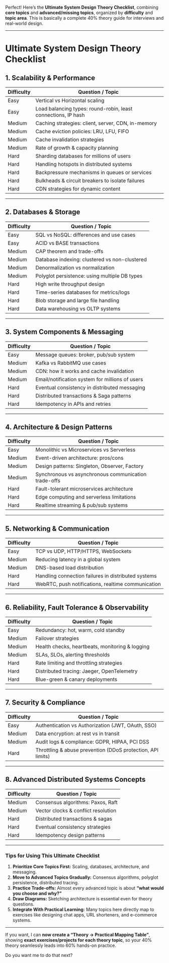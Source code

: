 Perfect! Here’s the **Ultimate System Design Theory Checklist**, combining **core topics** and **advanced/missing topics**, organized by **difficulty** and **topic area**. This is basically a complete 40% theory guide for interviews and real-world design.

---

# **Ultimate System Design Theory Checklist**

## **1. Scalability & Performance**

| Difficulty | Question / Topic                                              |
| ---------- | ------------------------------------------------------------- |
| Easy       | Vertical vs Horizontal scaling                                |
| Easy       | Load balancing types: round-robin, least connections, IP hash |
| Medium     | Caching strategies: client, server, CDN, in-memory            |
| Medium     | Cache eviction policies: LRU, LFU, FIFO                       |
| Medium     | Cache invalidation strategies                                 |
| Medium     | Rate of growth & capacity planning                            |
| Hard       | Sharding databases for millions of users                      |
| Hard       | Handling hotspots in distributed systems                      |
| Hard       | Backpressure mechanisms in queues or services                 |
| Hard       | Bulkheads & circuit breakers to isolate failures              |
| Hard       | CDN strategies for dynamic content                            |

---

## **2. Databases & Storage**

| Difficulty | Question / Topic                              |
| ---------- | --------------------------------------------- |
| Easy       | SQL vs NoSQL: differences and use cases       |
| Easy       | ACID vs BASE transactions                     |
| Medium     | CAP theorem and trade-offs                    |
| Medium     | Database indexing: clustered vs non-clustered |
| Medium     | Denormalization vs normalization              |
| Medium     | Polyglot persistence: using multiple DB types |
| Hard       | High write throughput design                  |
| Hard       | Time-series databases for metrics/logs        |
| Hard       | Blob storage and large file handling          |
| Hard       | Data warehousing vs OLTP systems              |

---

## **3. System Components & Messaging**

| Difficulty | Question / Topic                                |
| ---------- | ----------------------------------------------- |
| Easy       | Message queues: broker, pub/sub system          |
| Medium     | Kafka vs RabbitMQ use cases                     |
| Medium     | CDN: how it works and cache invalidation        |
| Medium     | Email/notification system for millions of users |
| Hard       | Eventual consistency in distributed messaging   |
| Hard       | Distributed transactions & Saga patterns        |
| Hard       | Idempotency in APIs and retries                 |

---

## **4. Architecture & Design Patterns**

| Difficulty | Question / Topic                                     |
| ---------- | ---------------------------------------------------- |
| Easy       | Monolithic vs Microservices vs Serverless            |
| Medium     | Event-driven architecture: pros/cons                 |
| Medium     | Design patterns: Singleton, Observer, Factory        |
| Medium     | Synchronous vs asynchronous communication trade-offs |
| Hard       | Fault-tolerant microservices architecture            |
| Hard       | Edge computing and serverless limitations            |
| Hard       | Realtime streaming & pub/sub systems                 |

---

## **5. Networking & Communication**

| Difficulty | Question / Topic                                    |
| ---------- | --------------------------------------------------- |
| Easy       | TCP vs UDP, HTTP/HTTPS, WebSockets                  |
| Medium     | Reducing latency in a global system                 |
| Medium     | DNS-based load distribution                         |
| Hard       | Handling connection failures in distributed systems |
| Hard       | WebRTC, push notifications, realtime communication  |

---

## **6. Reliability, Fault Tolerance & Observability**

| Difficulty | Question / Topic                                |
| ---------- | ----------------------------------------------- |
| Easy       | Redundancy: hot, warm, cold standby             |
| Medium     | Failover strategies                             |
| Medium     | Health checks, heartbeats, monitoring & logging |
| Medium     | SLAs, SLOs, alerting thresholds                 |
| Hard       | Rate limiting and throttling strategies         |
| Hard       | Distributed tracing: Jaeger, OpenTelemetry      |
| Hard       | Blue-green & canary deployments                 |

---

## **7. Security & Compliance**

| Difficulty | Question / Topic                                            |
| ---------- | ----------------------------------------------------------- |
| Easy       | Authentication vs Authorization (JWT, OAuth, SSO)           |
| Medium     | Data encryption: at rest vs in transit                      |
| Medium     | Audit logs & compliance: GDPR, HIPAA, PCI DSS               |
| Hard       | Throttling & abuse prevention (DDoS protection, API limits) |

---

## **8. Advanced Distributed Systems Concepts**

| Difficulty | Question / Topic                    |
| ---------- | ----------------------------------- |
| Medium     | Consensus algorithms: Paxos, Raft   |
| Medium     | Vector clocks & conflict resolution |
| Hard       | Distributed transactions & sagas    |
| Hard       | Eventual consistency strategies     |
| Hard       | Idempotency design patterns         |

---

### **Tips for Using This Ultimate Checklist**

1. **Prioritize Core Topics First:** Scaling, databases, architecture, and messaging.
2. **Move to Advanced Topics Gradually:** Consensus algorithms, polyglot persistence, distributed tracing.
3. **Practice Trade-offs:** Almost every advanced topic is about **“what would you choose and why?”**
4. **Draw Diagrams:** Sketching architecture is essential even for theory questions.
5. **Integrate With Practical Learning:** Many topics here directly map to exercises like designing chat apps, URL shorteners, and e-commerce systems.

---

If you want, I can **now create a “Theory → Practical Mapping Table”**, showing **exact exercises/projects for each theory topic**, so your 40% theory seamlessly leads into 60% hands-on practice.

Do you want me to do that next?
